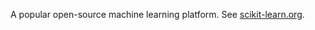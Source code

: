 
A popular open-source machine learning platform. See
<a href="http://scikit-learn.org/"
target="T">scikit-learn.org</a>.

